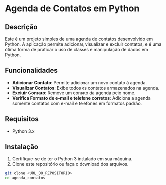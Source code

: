# Agenda de Contatos em Python

## Descrição

Este é um projeto simples de uma agenda de contatos desenvolvido em Python. A aplicação permite adicionar, visualizar e excluir contatos, e é uma ótima forma de praticar o uso de classes e manipulação de dados em Python.

## Funcionalidades

- **Adicionar Contato**: Permite adicionar um novo contato à agenda.
- **Visualizar Contatos**: Exibe todos os contatos armazenados na agenda.
- **Excluir Contato**: Remove um contato da agenda pelo nome.
- **Verifica Formato de e-mail e telefone corretos**: Adiciona a agenda somente contatos com e-mail e telefones em formatos padrão.

## Requisitos

- Python 3.x

## Instalação

1. Certifique-se de ter o Python 3 instalado em sua máquina.
2. Clone este repositório ou faça o download dos arquivos.

```bash
git clone <URL_DO_REPOSITORIO>
cd agenda_contatos
